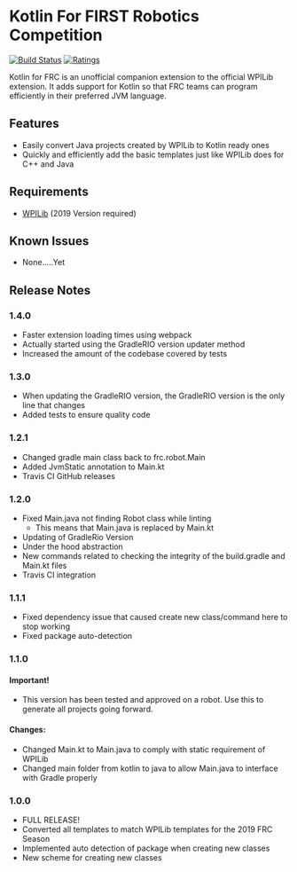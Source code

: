 # Kotlin For FIRST Robotics Competition
[![Build Status](https://travis-ci.com/zPaw/kotlin-for-frc.svg?branch=master)](https://travis-ci.com/zPaw/kotlin-for-frc)
[![Ratings](https://vsmarketplacebadge.apphb.com/rating/brenek.kotlin-for-frc.svg)](https://marketplace.visualstudio.com/items?itemName=brenek.kotlin-for-frc)

Kotlin for FRC is an unofficial companion extension to the official WPILib extension. It adds support for Kotlin so that FRC teams can program efficiently in their preferred JVM language.

## Features

* Easily convert Java projects created by WPILib to Kotlin ready ones
* Quickly and efficiently add the basic templates just like WPILib does for C++ and Java

## Requirements

* [WPILib](https://github.com/wpilibsuite/vscode-wpilib/releases) (2019 Version required)

## Known Issues

* None.....Yet

## Release Notes

### 1.4.0
* Faster extension loading times using webpack
* Actually started using the GradleRIO version updater method
* Increased the amount of the codebase covered by tests

### 1.3.0
* When updating the GradleRIO version, the GradleRIO version is the only line that changes
* Added tests to ensure quality code

### 1.2.1
* Changed gradle main class back to frc.robot.Main
* Added JvmStatic annotation to Main.kt
* Travis CI GitHub releases

### 1.2.0
* Fixed Main.java not finding Robot class while linting
    * This means that Main.java is replaced by Main.kt
* Updating of GradleRio Version
* Under the hood abstraction
* New commands related to checking the integrity of the build.gradle and Main.kt files
* Travis CI integration

### 1.1.1
* Fixed dependency issue that caused create new class/command here to stop working
* Fixed package auto-detection

### 1.1.0
#### Important!
* This version has been tested and approved on a robot. Use this to generate all projects going forward.
#### Changes:
* Changed Main.kt to Main.java to comply with static requirement of WPILib
* Changed main folder from kotlin to java to allow Main.java to interface with Gradle properly

### 1.0.0
* FULL RELEASE!
* Converted all templates to match WPILib templates for the 2019 FRC Season
* Implemented auto detection of package when creating new classes
* New scheme for creating new classes
